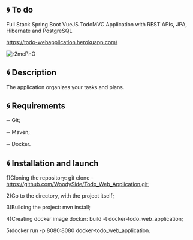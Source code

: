 :cyclone: To do
-----------
Full Stack Spring Boot VueJS TodoMVC Application with REST APIs, JPA, Hibernate and PostgreSQL

https://todo-webapplication.herokuapp.com/

![r2mcPhO](https://user-images.githubusercontent.com/72156897/100267296-440efc80-2f64-11eb-999b-d007d5249c02.jpeg)


:cyclone: Description
-----------
The application organizes your tasks and plans. 

:cyclone: Requirements
-----------
:heavy_minus_sign: Git;

:heavy_minus_sign: Maven;

:heavy_minus_sign: Docker.

:cyclone: Installation and launch
-----------
1)Cloning the repository: git clone - https://github.com/WoodySide/Todo_Web_Application.git;

2)Go to the  directory, with the project itself;

3)Building the project: mvn install;

4)Сreating docker image docker: build -t docker-todo_web_application;

5)docker run -p 8080:8080 docker-todo_web_application.
